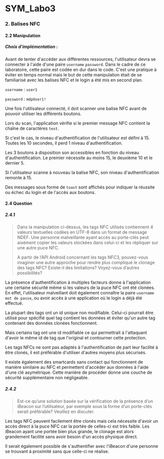 # SYM_Labo3

### 2. Balises NFC

#### 2.2 Manipulation

##### Choix d'implémentation :

Avant de tenter d'accéder aux différentes ressources, l'utilisateur devra se connecter à l'aide d'une paire `username` `password`. Dans le cadre de ce laboratoire, cette paire est codée en dur dans le code. C'est une pratique à éviter en temps normal mais le but de cette manipulation était de se familiarisé avec les balises NFC et le login a été mis en second plan. 

`username` : `user1`

`password` : `mdpUser1!`

Une fois l'utilisateur connecté, il doit scanner une balise NFC avant de pouvoir utiliser les différents boutons.

Lors du scan, l'application vérifie si le premier message NFC contient la chaîne de caractères `test`.

Si c'est le cas, le niveau d'authentification de l'utilisateur est défini à 15. Toutes les 10 secondes, il perd 1 niveau d'authentification. 

Les 3 boutons à disposition son accessibles en fonction du niveau d'authentification. Le premier nécessite au moins 15, le deuxième 10 et le dernier 5. 

Si l'utilisateur scanne à nouveau la balise NFC, son niveau d'authentification remonte à 15.

Des messages sous forme de `toast` sont affichés pour indiquer la réussite ou échec du login et de l'accès aux boutons.

#### 2.4 Question

##### 2.4.1 

> Dans la manipulation ci-dessus, les tags NFC utilisés contiennent 4 valeurs textuelles codées en UTF-8 dans un format de message NDEF. Une personne malveillante ayant accès au porte-clés peut aisément copier les valeurs stockées dans celui-ci et les répliquer sur une autre puce NFC.
>
> A partir de l’API Android concernant les tags NFC3, pouvez-vous imaginer une autre approche pour rendre plus compliqué le clonage des tags NFC? Existe-il des limitations? Voyez-vous d’autres possibilités?

La présence d'authentification à multiples facteurs donne à l'application une certaine sécurité même si les valeurs de la puce NFC ont été clonées. En effet, l'utilisateur malveillant doit également connaître la paire `username` `mot de passe`, ou avoir accès à une application où le login a déjà été effectué.

La plupart des tags ont un id unique non modifiable. Celui-ci pourrait être utilisé pour spécifié quel tag contient les données et éviter qu'un autre tag contenant des données clonées fonctionnent.

Mais certains tag ont une id modifiable ce qui permettrait à l'attaquant d'avoir le même id de tag que l'original et contourner cette protection.

Les tags NFCs ne sont pas adaptés à l'authentification de part leur facilité à être clonés, il est préférable d'utiliser d'autres moyens plus sécurisés.

Il existe également des smartcards sans contact qui fonctionnent de manière similaire au NFC et permettent d'accéder aux données à l'aide d'une clé asymétrique. Cette manière de procéder donne une couche de sécurité supplémentaire non négligeable.

##### 2.4.2

> Est-ce qu’une solution basée sur la vérification de la présence d’un iBeacon sur l’utilisateur, par exemple sous la forme d’un porte-clés serait préférable? Veuillez en discuter.

Les tags NFC peuvent facilement être clonés mais cela nécessite d'avoir un accès direct à la puce NFC car la portée de celles-ci est très faible. Les iBeacon ayant une portée bien plus grande, le clonage est alors grandement facilité sans avoir besoin d'un accès physique direct.

Il serait également possible de s'authentifier avec l'iBeacon d'une personne se trouvant à proximité sans que celle-ci ne réalise.